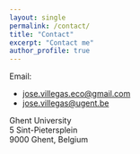 ```yaml
---
layout: single
permalink: /contact/
title: "Contact"
excerpt: "Contact me"
author_profile: true
---
```


Email:  
- jose.villegas.eco@gmail.com  
- jose.villegas@ugent.be  

Ghent University  
5 Sint-Pietersplein  
9000 Ghent, Belgium
